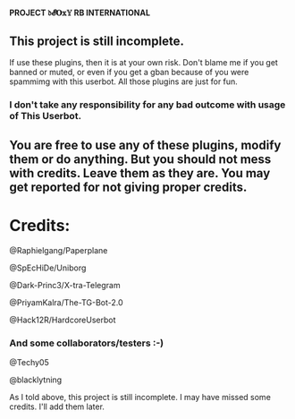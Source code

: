 #### PROJECT 𝔡𝓔𝐎𝕩𝕐 RB INTERNATIONAL
## This project is still incomplete.

If use these plugins, then it is at your own risk. Don't blame me if you get banned or muted, or even if you get a gban because of you were spammimg with this userbot. All those plugins are just for fun. 

### I don't take any responsibility for any bad outcome with usage of This Userbot.


## You are free to use any of these plugins, modify them or do anything. But you should not mess with credits. Leave them as they are. You may get reported for not giving proper credits.

# Credits:

@Raphielgang/Paperplane

@SpEcHiDe/Uniborg

@Dark-Princ3/X-tra-Telegram

@PriyamKalra/The-TG-Bot-2.0

@Hack12R/HardcoreUserbot


### And some collaborators/testers :-)

@Techy05

@blacklytning


As I told above, this project is still incomplete. I may have missed some credits. I'll add them later.
